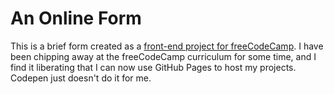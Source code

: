 # An Online Form

This is a brief form created as a [front-end project for freeCodeCamp](https://learn.freecodecamp.org/responsive-web-design/responsive-web-design-projects/build-a-survey-form). I have been chipping away at the freeCodeCamp curriculum for some time, and I find it liberating that I can now use GitHub Pages to host my projects. Codepen just doesn't do it for me.
